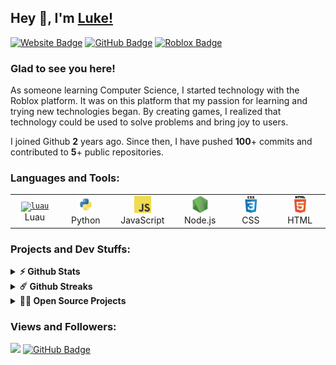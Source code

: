 ## Hey 👋, I'm [Luke!](https://github.com/Lukejdjd/)

[![Website Badge](https://img.shields.io/badge/Website-DD5144?style=flat-square&logo=google-chrome&logoColor=white)](https://lukejdjd.github.io)
[![GitHub Badge](https://img.shields.io/badge/GitHub-181717?style=flat-square&logo=github&logoColor=white)](https://github.com/Lukejdjd)
[![Roblox Badge](https://img.shields.io/badge/Roblox-00b2ff?style=flat-square&logo=roblox&logoColor=white)](https://www.roblox.com/users/1111528852/profile)

### Glad to see you here!

As someone learning Computer Science, I started technology with the Roblox platform. It was on this platform that my passion for learning and trying new technologies began. By creating games, I realized that technology could be used to solve problems and bring joy to users.

I joined Github **2** years ago. Since then, I have pushed **100**+ commits and contributed to **5**+ public repositories.

### Languages and Tools:

<table>
  <tr>
    <td align="center" width="96">
      <a href="https://luau-lang.org/">
        <code><img height="27" src="https://luau-lang.org/assets/images/luau-88.png" alt="luau"></code>
      </a>
      <br>Luau
    </td>
    <td align="center" width="96">
      <a href="https://www.python.org/">
        <code><img height="27" src="https://raw.githubusercontent.com/github/explore/80688e429a7d4ef2fca1e82350fe8e3517d3494d/topics/python/python.png" alt="python"></code>
      </a>
      <br>Python
    </td>
    <td align="center" width="96">
      <a href="https://developer.mozilla.org/en-US/docs/Web/JavaScript">
        <code><img height="27" src="https://raw.githubusercontent.com/github/explore/80688e429a7d4ef2fca1e82350fe8e3517d3494d/topics/javascript/javascript.png" alt="javascript"></code>
      </a>
      <br>JavaScript
    </td>
    <td align="center" width="96">
      <a href="https://nodejs.org/">
        <code><img height="27" src="https://raw.githubusercontent.com/github/explore/80688e429a7d4ef2fca1e82350fe8e3517d3494d/topics/nodejs/nodejs.png" alt="nodejs"></code>
      </a>
      <br>Node.js
    </td>
    <td align="center" width="96">
      <a href="https://developer.mozilla.org/en-US/docs/Web/CSS" >
        <code><img height="27" src="https://raw.githubusercontent.com/github/explore/80688e429a7d4ef2fca1e82350fe8e3517d3494d/topics/css/css.png" alt="css"></code>
      </a>
      <br>CSS
    </td>
    <td align="center" width="96"> 
      <a href="https://developer.mozilla.org/en-US/docs/Web/HTML" >
        <code><img height="27" src="https://raw.githubusercontent.com/github/explore/80688e429a7d4ef2fca1e82350fe8e3517d3494d/topics/html/html.png" alt="html"></code>
      </a>
      <br>HTML
    </td>
  </tr>
</table>

### Projects and Dev Stuffs:

<details>	
  <summary><b>⚡ Github Stats</b></summary>

[![Lukejdjd's GitHub stats-Dark](https://github-readme-stats.vercel.app/api?username=Lukejdjd&show_icons=true&theme=dark#gh-dark-mode-only)](https://github.com/Lukejdjd/github-readme-stats#gh-dark-mode-only)
[![Lukejdjd's GitHub stats-Light](https://github-readme-stats.vercel.app/api?username=Lukejdjd&show_icons=true&theme=default#gh-light-mode-only)](https://github.com/Lukejdjd/github-readme-stats#gh-light-mode-only)
[![Lukejdjd's GitHub stats-Dark](https://github-readme-stats.vercel.app/api/top-langs/?username=Lukejdjd&exclude_repo=KNN-Image-Classification&show_icons=true&layout=compact&langs_count=8&theme=dark#gh-dark-mode-only)](https://github.com/Lukejdjd/github-readme-stats#gh-dark-mode-only)
[![Lukejdjd's GitHub stats-Light](https://github-readme-stats.vercel.app/api/top-langs/?username=Lukejdjd&exclude_repo=KNN-Image-Classification&show_icons=true&layout=compact&langs_count=8&theme=default#gh-light-mode-only)](https://github.com/Lukejdjd/github-readme-stats#gh-light-mode-only)
</details>

<details>	
  <summary><b>☄️ Github Streaks</b></summary>

  <br />
  <img height="180em" src="https://github-readme-streak-stats.herokuapp.com/?user=Lukejdjd&theme=dark" />
</details>

<details>
  <summary><b>🧑‍🚀 Open Source Projects</b></summary>

  <br />
  <table>
    <thead align="center">
      <tr border: none;>
        <td><b>💻 Projects</b></td>
        <td><b>🌟 Stars</b></td>
        <td><b>🍴 Forks</b></td>
        <td><b>🐛 Issues</b></td>
        <td><b>🔔 Pull Requests</b></td>
        <td><b>👨‍💻 Language</b></td>
      </tr>
    </thead>
    <tbody>
      <tr>
	      <td><a href="https://github.com/Lukejdjd/Discord-Meme"><b>📸 Discord Meme</b></a></td>
        <td><img alt="Stars" src="https://img.shields.io/github/stars/Lukejdjd/Discord-Meme?style=flat-square&labelColor=343b41"/></td>
        <td><img alt="Forks" src="https://img.shields.io/github/forks/Lukejdjd/Discord-Meme?style=flat-square&labelColor=343b41"/></td>
        <td><img alt="Issues" src="https://img.shields.io/github/issues/Lukejdjd/Discord-Meme?style=flat-square"/></td>
        <td><img alt="Pull Requests" src="https://img.shields.io/github/issues-pr/Lukejdjd/Discord-Meme?style=flat-square"/></td>
        <td><img alt="Language" src="https://img.shields.io/github/languages/top/Lukejdjd/Discord-Meme?style=flat-square"/></td>
      </tr>
      <tr>
	      <td><a href="https://github.com/Lukejdjd/lukejdjd.github.io"><b>🌐 Website</b></a></td>
        <td><img alt="Stars" src="https://img.shields.io/github/stars/Lukejdjd/lukejdjd.github.io?style=flat-square&labelColor=343b41"/></td>
        <td><img alt="Forks" src="https://img.shields.io/github/forks/Lukejdjd/lukejdjd.github.io?style=flat-square&labelColor=343b41"/></td>
        <td><img alt="Issues" src="https://img.shields.io/github/issues/Lukejdjd/lukejdjd.github.io?style=flat-square"/></td>
        <td><img alt="Pull Requests" src="https://img.shields.io/github/issues-pr/Lukejdjd/lukejdjd.github.io?style=flat-square"/></td>
        <td><img alt="Language" src="https://img.shields.io/github/languages/top/Lukejdjd/lukejdjd.github.io?style=flat-square"/></td>
      </tr>
      <tr>
	      <td><a href="https://github.com/Lukejdjd/Lukejdjd"><b>📄 README</b></a></td>
        <td><img alt="Stars" src="https://img.shields.io/github/stars/Lukejdjd/Lukejdjd?style=flat-square&labelColor=343b41"/></td>
        <td><img alt="Forks" src="https://img.shields.io/github/forks/Lukejdjd/Lukejdjd?style=flat-square&labelColor=343b41"/></td>
        <td><img alt="Issues" src="https://img.shields.io/github/issues/Lukejdjd/Lukejdjd?style=flat-square"/></td>
        <td><img alt="Pull Requests" src="https://img.shields.io/github/issues-pr/Lukejdjd/Lukejdjd?style=flat-square"/></td>
        <td><img alt="Language" src="https://img.shields.io/badge/markdown-100%25-blue?style=flat-square"/></td> 
      </tr>
    </tbody>
  </table>
</details>

### Views and Followers:

<img src="https://komarev.com/ghpvc/?username=Lukejdjd"> <a href="https://github.com/Lukejdjd?tab=followers"><img src="https://img.shields.io/github/followers/Lukejdjd?label=Followers&style=social" alt="GitHub Badge"></a>
